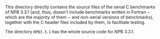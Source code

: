 This directory directly contains the source files of the serial C benchmarks of NPB 3.3.1 (and, thus, doesn't include benchmarks written in Fortran − which are the majority of them − and non-serial versions of benchmarks), together with the C header files included by them, to facilitate testing.

The directory `NPB3.3.1` has the whole source code for NPB 3.3.1.
